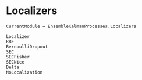 # Localizers

```@meta
CurrentModule = EnsembleKalmanProcesses.Localizers
```

```@docs
Localizer
RBF
BernoulliDropout
SEC
SECFisher
SECNice
Delta
NoLocalization
```